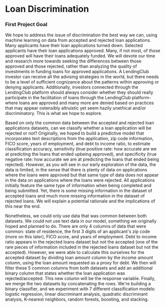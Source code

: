# Loan Discrimination

### First Project Goal

We hope to address the issue of discrimination the best way we can, using machine learning on data from accepted and rejected loan applications. Many applicants have their loan applications turned down. Selected applicants have their loan applications approved. Many, if not most, of those approved will have their loans adequately funded. We will devote our time and research more towards seeking the differences between those approved and those rejected, rather than analyzing the quality of investments in funding loans for approved applications. A LendingClub investor can receive all the advising strategies in the world, but there needs to be a level of sufficient cognizance about the patterns within approving or denying applicants. Additionally, investors connected through the LendingClub platform should always consider whether they should really participate in the facilitation of loans through the LendingClub platform- where loans are approved and many more are denied based on practices that may appear ostensibly altruistic yet seem hazily unethical and/or discriminatory. This is what we hope to explore.

Based on only the common data between the accepted and rejected loan applications datasets, can we classify whether a loan application will be rejected or not? Originally, we hoped to build a predictive model that incorporates text descriptions from the application, zip code information, FICO score, years of employment, and debt to income ratio, to estimate classification accuracy, sensitivity (true positive rate: how accurate are we at predicting the loans that ended upbeing approved), and specificity (true negative rate: how accurate we are at predicting the loans that ended being rejected). However, as you will see in our early exploration of the data, the data is limited, in the sense that there is plenty of data on applications where the loans were approved but that same type of data does not appear in the data on applications where the loans were rejected. All applications initially feature the same type of information when being completed and being submitted. Yet, there is some missing information in the dataset of accepted loans and much more missing information in the dataset of rejected loans. We will explain a potential rationale and the implications of this near the end. 

Nonetheless, we could only use data that was common between both datasets. We could not use text data in our model, something we originally hoped and planned to do. There are only 4 columns of data that were common: state of residence, the first 3 digits of an applicant's zip code (more on this later), FICO score, and years of employment. Debt to income ratio appears in the rejected loans dataset but not the accepted (one of the rare pieces of information included in the rejected loans dataset but not the accepted). However, we were able to calculate this ourselves for the accepted dataset by dividing loan amount column by the income amount column, using the loan amount requested as a proxy for debt. We then will filter these 5 common columns from both datasets and add an additional binary column that states whether the loan application was rejected/accepted. This new column will be the response variable. Finally, we merge the two datasets by concatenating the rows. We're building a binary classifier, and we experiment with 7 different classification models: logistic regression, linear discriminant analysis, quadratic discriminant analysis, K-nearest neighbors, random forests, boosting, and stacking.
